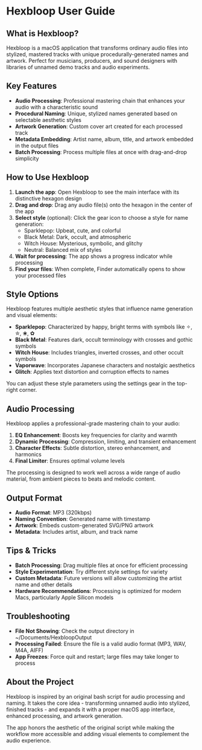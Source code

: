 # Hexbloop User Guide

## What is Hexbloop?

Hexbloop is a macOS application that transforms ordinary audio files into stylized, mastered tracks with unique procedurally-generated names and artwork. Perfect for musicians, producers, and sound designers with libraries of unnamed demo tracks and audio experiments.

## Key Features

- **Audio Processing**: Professional mastering chain that enhances your audio with a characteristic sound
- **Procedural Naming**: Unique, stylized names generated based on selectable aesthetic styles
- **Artwork Generation**: Custom cover art created for each processed track
- **Metadata Embedding**: Artist name, album, title, and artwork embedded in the output files
- **Batch Processing**: Process multiple files at once with drag-and-drop simplicity

## How to Use Hexbloop

1. **Launch the app**: Open Hexbloop to see the main interface with its distinctive hexagon design
2. **Drag and drop**: Drag any audio file(s) onto the hexagon in the center of the app
3. **Select style** (optional): Click the gear icon to choose a style for name generation:
   - Sparklepop: Upbeat, cute, and colorful
   - Black Metal: Dark, occult, and atmospheric
   - Witch House: Mysterious, symbolic, and glitchy
   - Neutral: Balanced mix of styles
4. **Wait for processing**: The app shows a progress indicator while processing
5. **Find your files**: When complete, Finder automatically opens to show your processed files

## Style Options

Hexbloop features multiple aesthetic styles that influence name generation and visual elements:

- **Sparklepop**: Characterized by happy, bright terms with symbols like ✧, ✮, ❀, ✿
- **Black Metal**: Features dark, occult terminology with crosses and gothic symbols
- **Witch House**: Includes triangles, inverted crosses, and other occult symbols
- **Vaporwave**: Incorporates Japanese characters and nostalgic aesthetics
- **Glitch**: Applies text distortion and corruption effects to names

You can adjust these style parameters using the settings gear in the top-right corner.

## Audio Processing

Hexbloop applies a professional-grade mastering chain to your audio:

1. **EQ Enhancement**: Boosts key frequencies for clarity and warmth
2. **Dynamic Processing**: Compression, limiting, and transient enhancement
3. **Character Effects**: Subtle distortion, stereo enhancement, and harmonics
4. **Final Limiter**: Ensures optimal volume levels

The processing is designed to work well across a wide range of audio material, from ambient pieces to beats and melodic content.

## Output Format

- **Audio Format**: MP3 (320kbps)
- **Naming Convention**: Generated name with timestamp
- **Artwork**: Embeds custom-generated SVG/PNG artwork
- **Metadata**: Includes artist, album, and track name

## Tips & Tricks

- **Batch Processing**: Drag multiple files at once for efficient processing
- **Style Experimentation**: Try different style settings for variety
- **Custom Metadata**: Future versions will allow customizing the artist name and other details
- **Hardware Recommendations**: Processing is optimized for modern Macs, particularly Apple Silicon models

## Troubleshooting

- **File Not Showing**: Check the output directory in ~/Documents/HexbloopOutput
- **Processing Failed**: Ensure the file is a valid audio format (MP3, WAV, M4A, AIFF)
- **App Freezes**: Force quit and restart; large files may take longer to process

## About the Project

Hexbloop is inspired by an original bash script for audio processing and naming. It takes the core idea - transforming unnamed audio into stylized, finished tracks - and expands it with a proper macOS app interface, enhanced processing, and artwork generation.

The app honors the aesthetic of the original script while making the workflow more accessible and adding visual elements to complement the audio experience.